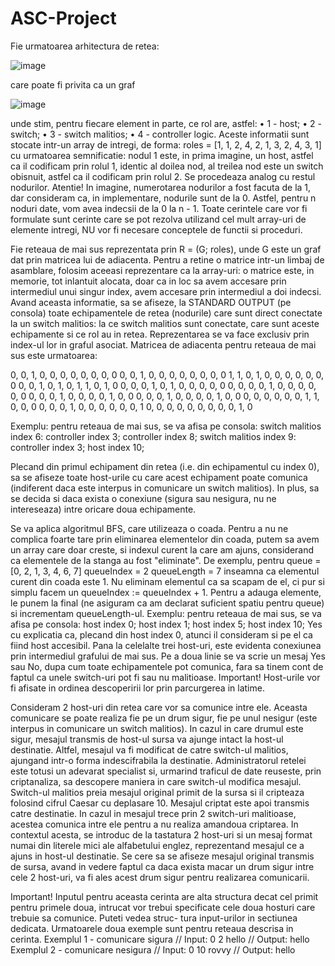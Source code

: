 # ASC-Project
Fie urmatoarea arhitectura de retea:

![image](https://user-images.githubusercontent.com/79991306/156546226-3b913858-509d-470d-b1c2-121f5ecd9240.png)

care poate fi privita ca un graf

![image](https://user-images.githubusercontent.com/79991306/156546357-53a76030-74e8-4587-af26-3fbbcf6fb174.png)

unde stim, pentru fiecare element in parte, ce rol are, astfel:
• 1 - host;
• 2 - switch;
• 3 - switch malitios;
• 4 - controller logic.
Aceste informatii sunt stocate intr-un array de intregi, de forma:
roles = [1, 1, 2, 4, 2, 1, 3, 2, 4, 3, 1]
cu urmatoarea semnificatie: nodul 1 este, in prima imagine, un host, astfel ca il codificam prin
rolul 1, identic al doilea nod, al treilea nod este un switch obisnuit, astfel ca il codificam prin rolul
2. Se procedeaza analog cu restul nodurilor. Atentie! In imagine, numerotarea nodurilor a fost
facuta de la 1, dar consideram ca, in implementare, nodurile sunt de la 0. Astfel, pentru n noduri
date, vom avea indecsii de la 0 la n - 1.
Toate cerintele care vor fi formulate sunt cerinte care se pot rezolva utilizand cel mult array-uri
de elemente intregi, NU vor fi necesare conceptele de functii si proceduri.

Fie reteaua de mai sus reprezentata prin R = (G; roles), unde G este un graf dat prin matricea lui
de adiacenta. Pentru a retine o matrice intr-un limbaj de asamblare, folosim aceeasi reprezentare
ca la array-uri: o matrice este, in memorie, tot inlantuit alocata, doar ca in loc sa avem accesare
prin intermediul unui singur index, avem accesare prin intermediul a doi indecsi. Avand aceasta
informatie, sa se afiseze, la STANDARD OUTPUT (pe consola) toate echipamentele de retea
(nodurile) care sunt direct conectate la un switch malitios: la ce switch malitios sunt conectate, care
sunt aceste echipamente si ce rol au in retea. Reprezentarea se va face exclusiv prin index-ul lor in
graful asociat.
Matricea de adiacenta pentru reteaua de mai sus este urmatoarea:

0, 0, 1, 0, 0, 0, 0, 0, 0, 0, 0
0, 0, 1, 0, 0, 0, 0, 0, 0, 0, 0
1, 1, 0, 1, 0, 0, 0, 0, 0, 0, 0
0, 0, 1, 0, 1, 0, 1, 1, 0, 1, 0
0, 0, 0, 1, 0, 1, 0, 0, 0, 0, 0
0, 0, 0, 0, 1, 0, 0, 0, 0, 0, 0
0, 0, 0, 1, 0, 0, 0, 0, 1, 0, 0
0, 0, 0, 1, 0, 0, 0, 0, 1, 0, 0
0, 0, 0, 0, 0, 0, 1, 1, 0, 0, 0
0, 0, 0, 1, 0, 0, 0, 0, 0, 0, 1
0, 0, 0, 0, 0, 0, 0, 0, 0, 1, 0

Exemplu: pentru reteaua de mai sus, se va afisa pe consola:
switch malitios index 6: controller index 3; controller index 8;
switch malitios index 9: controller index 3; host index 10;

Plecand din primul echipament din retea (i.e. din echipamentul cu index 0), sa se afiseze toate
host-urile cu care acest echipament poate comunica (indiferent daca este interpus in comunicare
un switch malitios). In plus, sa se decida si daca exista o conexiune (sigura sau nesigura, nu ne
intereseaza) intre oricare doua echipamente.

Se va aplica algoritmul BFS, care utilizeaza o coada. Pentru a nu ne complica foarte tare
prin eliminarea elementelor din coada, putem sa avem un array care doar creste, si indexul curent
la care am ajuns, considerand ca elementele de la stanga au fost "eliminate". De exemplu, pentru
queue = [0, 2, 1, 3, 4, 6, 7]
queueIndex = 2
queueLength = 7
inseamna ca elementul curent din coada este 1. Nu eliminam elementul ca sa scapam de el, ci
pur si simplu facem un queueIndex := queueIndex + 1. Pentru a adauga elemente, le punem la
final (ne asiguram ca am declarat suficient spatiu pentru queue) si incrementam queueLength-ul.
Exemplu: pentru reteaua de mai sus, se va afisa pe consola:
host index 0; host index 1; host index 5; host index 10;
Yes
cu explicatia ca, plecand din host index 0, atunci il consideram si pe el ca fiind host accesibil.
Pana la celelalte trei host-uri, este evidenta conexiunea prin intermediul grafului de mai sus. Pe a
doua linie se va scrie un mesaj Yes sau No, dupa cum toate echipamentele pot comunica, fara sa
tinem cont de faptul ca unele switch-uri pot fi sau nu malitioase.
Important! Host-urile vor fi afisate in ordinea descoperirii lor prin parcurgerea in latime.

Consideram 2 host-uri din retea care vor sa comunice intre ele. Aceasta comunicare se poate realiza
fie pe un drum sigur, fie pe unul nesigur (este interpus in comunicare un switch malitios). In cazul
in care drumul este sigur, mesajul transmis de host-ul sursa va ajunge intact la host-ul destinatie.
Altfel, mesajul va fi modificat de catre switch-ul malitios, ajungand intr-o forma indescifrabila la
destinatie.
Administratorul retelei este totusi un adevarat specialist si, urmarind traficul de date reuseste,
prin criptanaliza, sa descopere maniera in care switch-ul modifica mesajul. Switch-ul malitios preia
mesajul original primit de la sursa si il cripteaza folosind cifrul Caesar cu deplasare 10. Mesajul
criptat este apoi transmis catre destinatie. In cazul in mesajul trece prin 2 switch-uri malitioase,
acestea comunica intre ele pentru a nu realiza amandoua criptarea.
In contextul acesta, se introduc de la tastatura 2 host-uri si un mesaj format numai din literele
mici ale alfabetului englez, reprezentand mesajul ce a ajuns in host-ul destinatie. Se cere sa se afiseze
mesajul original transmis de sursa, avand in vedere faptul ca daca exista macar un drum sigur
intre cele 2 host-uri, va fi ales acest drum sigur pentru realizarea comunicarii.

Important! Inputul pentru aceasta cerinta are alta structura decat cel primit pentru primele
doua, intrucat vor trebui specificate cele doua hosturi care trebuie sa comunice. Puteti vedea struc-
tura input-urilor in sectiunea dedicata.
Urmatoarele doua exemple sunt pentru reteaua descrisa in cerinta.
Exemplul 1 - comunicare sigura
// Input:
0
2
hello
// Output:
hello
Exemplul 2 - comunicare nesigura
// Input:
0
10
rovvy
// Output:
hello
